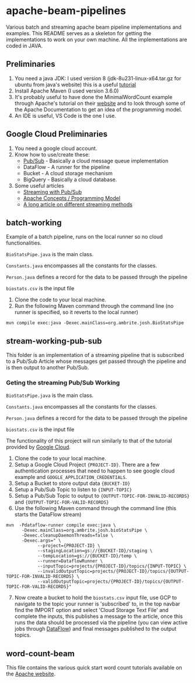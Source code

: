 # apache-beam-pipelines
Various batch and streaming apache beam pipeline implementations and examples. This README serves as a skeleton for getting the implementations to work on your own machine. All the implementations are coded in JAVA.

## Preliminaries
1. You need a java JDK: I used version 8 (jdk-8u231-linux-x64.tar.gz for ubuntu from java's website) this is a useful [tutorial](https://www.javahelps.com/2015/03/install-oracle-jdk-in-ubuntu.html)
2. Install Apache Maven (I used version 3.6.0)
3. It's probably useful to have done the MinimalWordCount example through Apache's tutorial on their [website](https://beam.apache.org/get-started/wordcount-example/#minimalwordcount-example) and to look through some of the Apache Documentation to get an idea of the programming model.
4. An IDE is useful, VS Code is the one I use.

## Google Cloud Preliminaries
1. You need a google cloud account.
2. Know how to use/create these:
    * [Pub/Sub](https://cloud.google.com/pubsub/docs/overview) - Basically a cloud message queue implementation
    * DataFlow - A runner for the pipeline
    * Bucket - A cloud storage mechanism
    * BigQuery - Basically a cloud database.
3. Some useful articles
    * [Streaming with Pub/Sub](https://cloud.google.com/dataflow/docs/concepts/streaming-with-cloud-pubsub)
    * [Apache Concepts / Programming Model](https://cloud.google.com/dataflow/docs/concepts/beam-programming-model)
    * [A long article on different streaming methods](https://www.oreilly.com/ideas/the-world-beyond-batch-streaming-101)

## batch-working
Example of a batch pipeline, runs on the local runner so no cloud functionalities.

`BioStatsPipe.java` is the main class.

`Constants.java` encompasses all the constants for the classes.

`Person.java` defines a record for the data to be passed through the pipeline

`biostats.csv` is the input file

1. Clone the code to your local machine.
2. Run the following Maven command through the command line (no runner is specified, so it reverts to the local runner)
```
mvn compile exec:java -Dexec.mainClass=org.ambrite.josh.BioStatsPipe
```

## stream-working-pub-sub
This folder is an implementation of a streaming pipeline that is subscribed to a Pub/Sub Article whose messages get passed through the pipeline and is then output to another Pub/Sub.

### Geting the streaming Pub/Sub Working
`BioStatsPipe.java` is the main class.

`Constants.java` encompasses all the constants for the classes.

`Person.java` defines a record for the data to be passed through the pipeline

`biostats.csv` is the input file

The functionality of this project will run similarly to that of the tutorial provided by [Google Cloud](https://cloud.google.com/dataflow/docs/quickstarts/quickstart-java-maven).
	
1. Clone the code to your local machine.
2. Setup a Google Cloud Project `{PROJECT-ID}`. There are a few authentication processes that need to happen to see google cloud example and `GOOGLE_APPLICATION_CREDENTIALS`. 
3. Setup a Bucket to store output data `{BUCKET-ID}`
4. Setup a Pub/Sub Topic to listen to `{INPUT-TOPIC}`
5. Setup a Pub/Sub Topic to output to `{OUTPUT-TOPIC-FOR-INVALID-RECORDS}` and `{OUTPUT-TOPIC-FOR-VALID-RECORDS}`
6. Use the following Maven command through the command line (this starts the DataFlow stream)
```
mvn  -Pdataflow-runner compile exec:java \
      -Dexec.mainClass=org.ambrite.josh.bioStatsPipe \
      -Dexec.cleanupDaemonThreads=false \
      -Dexec.args=" \
            --project={PROJECT-ID} \
            --stagingLocation=gs://{BUCKET-ID}/staging \
            --tempLocation=gs://{BUCKET-ID}/temp \
            --runner=DataflowRunner \
            --inputTopic=projects/{PROJECT-ID}/topics/{INPUT-TOPIC} \
            --invalidOutputTopic=projects/{PROJECT-ID}/topics/{OUTPUT-TOPIC-FOR-INVALID-RECORDS} \
            --validOutputTopic=projects/{PROJECT-ID}/topics/{OUTPUT-TOPIC-FOR-VALID-RECORDS}"
```
7. Now create a bucket to hold the `biostats.csv` input file, use GCP to navigate to the topic your runner is 'subscribed' to, in the top navbar find the IMPORT option and select 'Cloud Storage Text File' and complete the inputs, this publishes a message to the article, once this runs the data should be processed via the pipeline (you can view active jobs through [DataFlow](https://console.cloud.google.com/dataflow)) and final messages published to the output topics.

## word-count-beam
This file contains the various quick start word count tutorials available on the [Apache website](https://beam.apache.org/get-started/wordcount-example/).

